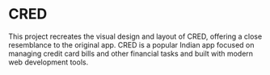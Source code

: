 # CRED
This project recreates the visual design and layout of CRED, offering a close resemblance to the original app. CRED is a popular Indian app focused on managing credit card bills and other financial tasks and built with modern web development tools.
